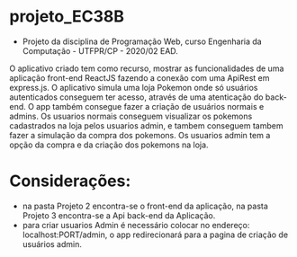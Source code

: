 # projeto_EC38B
- Projeto da disciplina de Programação Web, curso Engenharia da Computação - UTFPR/CP - 2020/02 EAD.

O aplicativo criado tem como recurso, mostrar as funcionalidades de uma aplicação front-end ReactJS fazendo a conexão com uma ApiRest em express.js. O aplicativo simula uma loja Pokemon onde só usuários autenticados conseguem ter acesso, através de uma atenticação do back-end.
O app também consegue fazer a criação de usuários normais e admins. Os usuarios normais conseguem visualizar os pokemons cadastrados na loja pelos usuarios admin, e tambem conseguem tambem fazer a simulação da compra dos pokemons. Os usuarios admin tem a opção da compra e da criação dos pokemons na loja.


# Considerações: 
 - na pasta Projeto 2 encontra-se o front-end da aplicação, na pasta Projeto 3 encontra-se a Api back-end da Aplicação.
 - para criar usuarios Admin é necessário colocar no endereço: localhost:PORT/admin, o app redirecionará para a pagina de criação de usuários admin.
